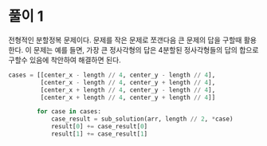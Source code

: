 # 풀이 1
전형적인 분할정복 문제이다. 문제를 작은 문제로 쪼갠다음 큰 문제의 답을 구할때 활용한다.
이 문제는 예를 들면, 가장 큰 정사각형의 답은 4분할된 정사각형들의 답의 합으로 구할수 있음에 착안하여 해결하면 된다.

```python
cases = [[center_x - length // 4, center_y - length // 4], 
         [center_x - length // 4, center_y + length // 4], 
         [center_x + length // 4, center_y - length // 4], 
         [center_x + length // 4, center_y + length // 4]]

        for case in cases:
            case_result = sub_solution(arr, length // 2, *case)
            result[0] += case_result[0]
            result[1] += case_result[1]
```
